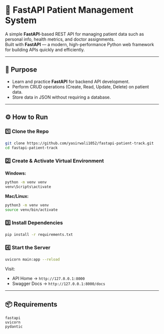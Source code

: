 
# 🏥 FastAPI Patient Management System

A simple **FastAPI**-based REST API for managing patient data such as personal info, health metrics, and doctor assignments.  
Built with **FastAPI** — a modern, high-performance Python web framework for building APIs quickly and efficiently.

---

## 🚀 Purpose
- Learn and practice **FastAPI** for backend API development.
- Perform CRUD operations (Create, Read, Update, Delete) on patient data.
- Store data in JSON without requiring a database.

---

## ⚙️ How to Run

### 1️⃣ Clone the Repo
```bash
git clone https://github.com/yasirwali1052/fastapi-patient-track.git
cd fastapi-patient-track
````

### 2️⃣ Create & Activate Virtual Environment

**Windows:**

```bash
python -m venv venv
venv\Scripts\activate
```

**Mac/Linux:**

```bash
python3 -m venv venv
source venv/bin/activate
```

### 3️⃣ Install Dependencies

```bash
pip install -r requirements.txt
```

### 4️⃣ Start the Server

```bash
uvicorn main:app --reload
```

Visit:

* API Home → `http://127.0.0.1:8000`
* Swagger Docs → `http://127.0.0.1:8000/docs`

---

## 📦 Requirements

```
fastapi
uvicorn
pydantic
```


